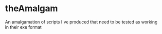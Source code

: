 # theAmalgam
An amalgamation of scripts I've produced that need to be tested as working in their exe format
